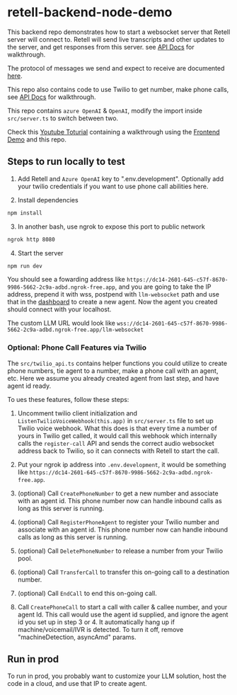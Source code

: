 # retell-backend-node-demo

This backend repo demonstrates how to start a websocket server that Retell server will connect to. Retell will send
live transcripts and other updates to the server, and get responses from this server. see [API Docs](https://docs.retellai.com/guide/custom-llm-websocket) for walkthrough.

The protocol of messages we send and expect to receive are documented [here](https://docs.retellai.com/api-references/llm-websocket).

This repo also contains code to use Twilio to get number, make phone calls, see [API Docs](https://docs.retellai.com/guide/phone-setup) for walkthrough.

This repo contains `azure OpenAI` & `OpenAI`, modify the import inside `src/server.ts` to switch between two.

Check this [Youtube Toturial](https://youtu.be/Tz969io9cPc?feature=shared&t=344) containing a walkthrough using the [Frontend Demo](https://github.com/adam-team/retell-frontend-reactjs-demo/tree/client_sdk) and this repo.

## Steps to run locally to test

1. Add Retell and `Azure OpenAI` key to ".env.development". Optionally add your twilio credentials if you want to use phone call abilities here.

2. Install dependencies

```bash
npm install
```

3. In another bash, use ngrok to expose this port to public network

```bash
ngrok http 8080
```

4. Start the server

```bash
npm run dev
```

You should see a fowarding address like
`https://dc14-2601-645-c57f-8670-9986-5662-2c9a-adbd.ngrok-free.app`, and you
are going to take the IP address, prepend it with wss, postpend with
`llm-websocket` path and use that in the [dashboard](https://beta.retellai.com/dashboard) to create a new agent. Now
the agent you created should connect with your localhost.

The custom LLM URL would look like
`wss://dc14-2601-645-c57f-8670-9986-5662-2c9a-adbd.ngrok-free.app/llm-websocket`

### Optional: Phone Call Features via Twilio

The `src/twilio_api.ts` contains helper functions you could utilize to create phone numbers, tie agent to a number,
make a phone call with an agent, etc. Here we assume you already created agent from last step, and have agent id ready.

To ues these features, follow these steps:

1. Uncomment twilio client initialization and `ListenTwilioVoiceWebhook(this.app)` in `src/server.ts` file to set up Twilio voice webhook. What this does is that every time a number of yours in Twilio get called, it would call this webhook which internally calls the `register-call` API and sends the correct audio websocket address back to Twilio, so it can connects with Retell to start the call.

2. Put your ngrok ip address into `.env.development`, it would be something like `https://dc14-2601-645-c57f-8670-9986-5662-2c9a-adbd.ngrok-free.app`.

3. (optional) Call `CreatePhoneNumber` to get a new number and associate with an agent id. This phone number now can handle inbound calls as long as this server is running.

4. (optional) Call `RegisterPhoneAgent` to register your Twilio number and associate with an agent id. This phone number now can handle inbound calls as long as this server is running.

5. (optional) Call `DeletePhoneNumber` to release a number from your Twilio pool.

6. (optional) Call `TransferCall` to transfer this on-going call to a destination number.

7. (optional) Call `EndCall` to end this on-going call.

8. Call `CreatePhoneCall` to start a call with caller & callee number, and your agent Id. This call would use the agent id supplied, and ignore the agent id you set up in step 3 or 4. It automatically hang up if machine/voicemail/IVR is detected. To turn it off, remove "machineDetection, asyncAmd" params.

## Run in prod

To run in prod, you probably want to customize your LLM solution, host the code
in a cloud, and use that IP to create agent.
